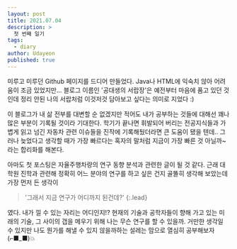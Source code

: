 ```yaml
---
layout: post
title: 2021.07.04
description: >
  첫 번째 일기
tags:
  - diary
author: Udayeon
published: true
---
```


미루고 미루던 Github 페이지를 드디어 만들었다. Java나 HTML에 익숙치 않아 어려움이 조금 있었지만... 
블로그 이름인 '공대생의 서랍장'은 예전부터 마음에 품고 있던 것인데 정리 안된 나의 서랍처럼 이것저것 담아보고 싶다는 의미로 지었다 :)

이 블로그가 내 삶 전부를 대변할 순 없겠지만 적어도 내가 공부하는 것들에 대해선 꽤나 많은 부분이 기록될 것이라 기대한다. 
학기가 끝나면 휘발되어 버리는 전공지식들과 가볍게 읽고 넘긴 자동차 관련 이슈들을 진작에 기록해뒀더라면 큰 도움이 됐을 텐데.. 
그러나 늦었다고 생각할 때가 가장 빠르다는 혹자의 말처럼 지금이 가장 빠른 것 아닐까~ 라는 합리화를 해본다.

아마도 첫 포스팅은 자율주행차량의 연구 동향 분석과 관련한 글이 될 것 같다. 
근래 대학원 진학과 관련해 정확히 어느 분야의 연구를 하고 싶은 건지 골똘히 생각해 보았는데 가장 먼저 든 생각이 
>'그래서 지금 연구가 어디까지 된건데?' 
{:.lead}

였다. 내가 낄 수 있는 자리는 어디인지!? 현재의 기술과 공학자들이 향해 가고 있는 미래의 기술, 그 사이의 갭을 메우기 위해 나는 무슨 연구를 할 수 있을까.
거만한 생각일 수 있지만 나도 뭔가를 해낼 수 있지 않을까하는 설레는 맘으로 열심히 공부해보자(⌐■_■)💥


